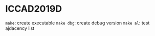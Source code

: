 # ICCAD2019D

```make```: create executable
```make dbg```: create debug version
```make al```: test ajdacency list
